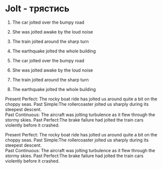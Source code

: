 # Jolt - трястись

1. The car jolted over the bumpy road
2. She was jolted awake by the loud noise
3. The train jolted around the sharp turn
4. The earthquake jolted the whole building

6. The car jolted over the bumpy road
7. She was jolted awake by the loud noise
8. The train jolted around the sharp turn
9. The earthquake jolted the whole building


Present Perfect:  The rocky boat ride has jolted us around quite a bit on the choppy seas.
Past Simple:The rollercoaster jolted us sharply during its steepest descent.  
Past Continuous:  The aircraft was jolting turbulence as it flew through the stormy skies.
Past Perfect:The brake failure had jolted the train cars violently before it crashed.

Present Perfect:  The rocky boat ride has jolted us around quite a bit on the choppy seas.
Past Simple:The rollercoaster jolted us sharply during its steepest descent.  
Past Continuous:  The aircraft was jolting turbulence as it flew through the stormy skies.
Past Perfect:The brake failure had jolted the train cars violently before it crashed.



